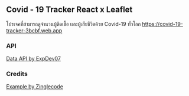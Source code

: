 ## Covid - 19 Tracker React x Leaflet
โปรเจคที่สามารถดูจำนวนผู้ติดเชื้อ เเละผู้เสียชีวิตด้วย Covid-19 ทั่วโลก
https://covid-19-tracker-3bcbf.web.app

### API
[Data API by ExpDev07](https://github.com/ExpDev07/coronavirus-tracker-api)

### Credits
[Example by Zinglecode](https://www.youtube.com/watch?v=olYXlF4Qa5o)
